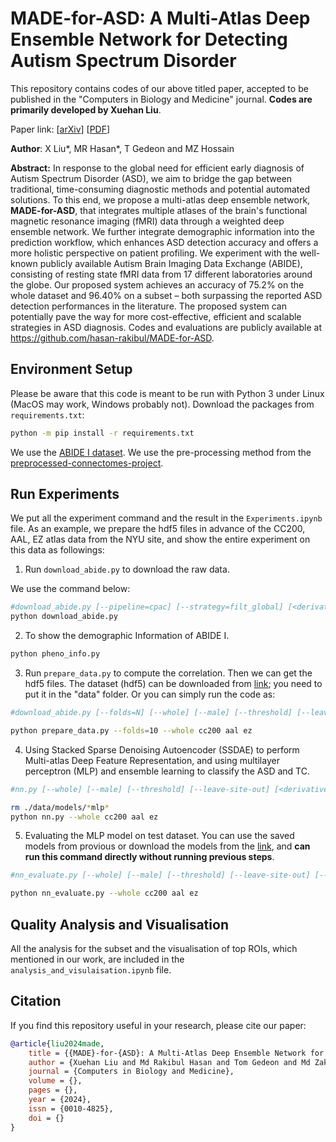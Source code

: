 # MADE-for-ASD: A Multi-Atlas Deep Ensemble Network for Detecting Autism Spectrum Disorder

This repository contains codes of our above titled paper, accepted to be published in the "Computers in Biology and Medicine" journal. **Codes are primarily developed by Xuehan Liu**.

Paper link: [[arXiv](https://arxiv.org/abs/2407.07076)] [[PDF](https://hasan-rakibul.github.io/pdfs/liu2024made.pdf)]

**Author**: X Liu*, MR Hasan*, T Gedeon and MZ Hossain 

**Abstract:** In response to the global need for efficient early diagnosis of Autism Spectrum Disorder (ASD), we aim to bridge the gap between traditional, time-consuming diagnostic methods and potential automated solutions. To this end, we propose a multi-atlas deep ensemble network, **MADE-for-ASD**, that integrates multiple atlases of the brain's functional magnetic resonance imaging (fMRI) data through a weighted deep ensemble network. We further integrate demographic information into the prediction workflow, which enhances ASD detection accuracy and offers a more holistic perspective on patient profiling. We experiment with the well-known publicly available Autism Brain Imaging Data Exchange (ABIDE), consisting of resting state fMRI data from 17 different laboratories around the globe. Our proposed system achieves an accuracy of 75.2% on the whole dataset and 96.40% on a subset – both surpassing the reported ASD detection performances in the literature. The proposed system can potentially pave the way for more cost-effective, efficient and scalable strategies in ASD diagnosis. Codes and evaluations are publicly available at https://github.com/hasan-rakibul/MADE-for-ASD.

## Environment Setup

Please be aware that this code is meant to be run with Python 3 under Linux (MacOS may work, Windows probably not). Download the packages from `requirements.txt`:

```bash
python -m pip install -r requirements.txt
```
We use the [ABIDE I dataset](http://fcon_1000.projects.nitrc.org/indi/abide/). We use the pre-processing method from the [preprocessed-connectomes-project](https://github.com/preprocessed-connectomes-project/abide).


## Run Experiments

We put all the experiment command and the result in the `Experiments.ipynb` file. As an example, we prepare the hdf5 files in advance of the CC200, AAL, EZ atlas data from the NYU site, and show the entire experiment on this data as followings:

1. Run `download_abide.py` to download the raw data.

We use the command below:

```bash
#download_abide.py [--pipeline=cpac] [--strategy=filt_global] [<derivative> ...]
python download_abide.py
```

2. To show the demographic Information of ABIDE I.

```bash
python pheno_info.py
```

3. Run `prepare_data.py` to compute the correlation. Then we can get the hdf5 files. The dataset (hdf5) can be downloaded from [link](https://drive.google.com/file/d/1-WyQ7IOqSxaGcoA6MR4ydJdazlqzKYMY/view?usp=drive_link); you need to put it in the "data" folder. Or you can simply run the code as:

```bash
#download_abide.py [--folds=N] [--whole] [--male] [--threshold] [--leave-site-out] [--NYU-site-out] [<derivative> ...]

python prepare_data.py --folds=10 --whole cc200 aal ez
```

4. Using Stacked Sparse Denoising Autoencoder (SSDAE) to perform Multi-atlas Deep Feature Representation, and using multilayer perceptron (MLP) and ensemble learning to classify the ASD and TC.

```bash
#nn.py [--whole] [--male] [--threshold] [--leave-site-out] [<derivative> ...]

rm ./data/models/*mlp*
python nn.py --whole cc200 aal ez
```  

5. Evaluating the MLP model on test dataset. You can use the saved models from provious or download the models from the [link](https://drive.google.com/drive/folders/1rIZpXdafzI-nb0YonkL0XQs6pOSSxRUf?usp=drive_link), and **can run this command directly without running previous steps**.

```bash
#nn_evaluate.py [--whole] [--male] [--threshold] [--leave-site-out] [--NYU-site-out] [<derivative> ...]

python nn_evaluate.py --whole cc200 aal ez
```
        
## Quality Analysis and Visualisation

All the analysis for the subset and the visualisation of top ROIs, which mentioned in our work, are included in the `analysis_and_visulaisation.ipynb` file.

## Citation
If you find this repository useful in your research, please cite our paper:
```bibtex
@article{liu2024made,
    title = {{MADE}-for-{ASD}: A Multi-Atlas Deep Ensemble Network for Diagnosing Autism Spectrum Disorder},
    author = {Xuehan Liu and Md Rakibul Hasan and Tom Gedeon and Md Zakir Hossain},
    journal = {Computers in Biology and Medicine},
    volume = {},
    pages = {},
    year = {2024},
    issn = {0010-4825},
    doi = {}
}